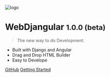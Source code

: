 ![logo](_media/icon.svg)

# WebDjangular <small>1.0.0 (beta)</small>

> The new way to do Development.

* Built with Django and Angular
* Drag and Drop HTML Builder
* Easy to Develope

[GitHub](https://github.com/MyOwnGamesLLC/WebDjangular/)
[Getting Started](start/welcome)